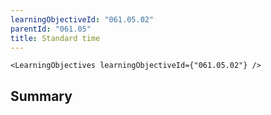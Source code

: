```yaml
---
learningObjectiveId: "061.05.02"
parentId: "061.05"
title: Standard time
---
```


```tsx eval
<LearningObjectives learningObjectiveId={"061.05.02"} />
```

## Summary
